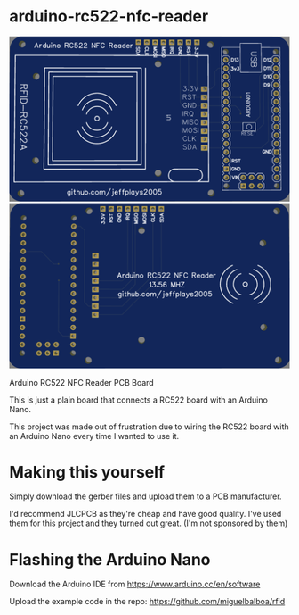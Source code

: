 # arduino-rc522-nfc-reader
![picture of the front](</images/front.png>)
![picture of the back](</images/back.png>)

Arduino RC522 NFC Reader PCB Board

This is just a plain board that connects a RC522 board with an Arduino Nano.

This project was made out of frustration due to wiring the RC522 board with an Arduino Nano every time I wanted to use it.

# Making this yourself
Simply download the gerber files and upload them to a PCB manufacturer.

I'd recommend JLCPCB as they're cheap and have good quality. I've used them for this project and they turned out great.
(I'm not sponsored by them)

# Flashing the Arduino Nano
Download the Arduino IDE from https://www.arduino.cc/en/software

Upload the example code in the repo: https://github.com/miguelbalboa/rfid
